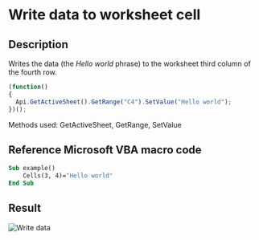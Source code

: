 # Write data to worksheet cell

## Description

Writes the data (the *Hello world* phrase) to the worksheet third column of the fourth row.

<!-- This code snippet is shown in the screenshot. -->

<!-- eslint-skip -->

``` ts
(function()
{
  Api.GetActiveSheet().GetRange("C4").SetValue("Hello world");
})();
```

Methods used: GetActiveSheet, GetRange, SetValue

## Reference Microsoft VBA macro code

``` vb
Sub example()
    Cells(3, 4)="Hello world"
End Sub
```

## Result

![Write data](/assets/images/plugins/write-data-to-cell.png)
